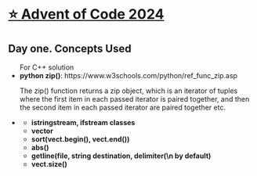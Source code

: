 <h1><a href="https://adventofcode.com/">⭐ Advent of Code 2024</a></h1>
<h2>Day one. Concepts Used</h2>
<ul>
  For C++ solution
  <li><b>python zip()</b>: https://www.w3schools.com/python/ref_func_zip.asp<p>The zip() function returns a zip object, which is an iterator of tuples where the first item in each passed iterator is paired together, and then the second item in each passed iterator are paired together etc.</p></li>
  <li><b><ul><li>istringstream, ifstream classes</li><li>vector</li><li>sort(vect.begin(), vect.end())</li><li>abs()</li><li>getline(file, string destination, delimiter(\n by default)</li><li>vect.size()</li> </ul></b></li>
</ul>
